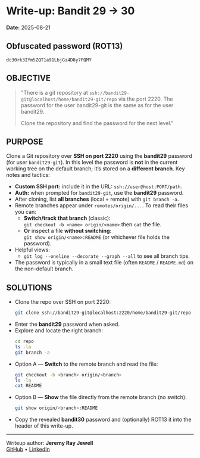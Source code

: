 # Write-up: Bandit 29 → 30
**Date:** 2025-08-21

## Obfuscated password (ROT13) 
`dc30rk3IYm5ZQT1a91LbjGi4D8y7PQMY`

## OBJECTIVE
> "There is a git repository at `ssh://bandit29-git@localhost/home/bandit29-git/repo` via the port 2220. The password for the user bandit29-git is the same as for the user bandit29.
>
> Clone the repository and find the password for the next level."

## PURPOSE

Clone a Git repository over **SSH on port 2220** using the **bandit29** password (for user `bandit29-git`). In this level the password is **not** in the current working tree on the default branch; it’s stored on a **different branch**. Key notes and tactics:

- **Custom SSH port:** include it in the URL: `ssh://user@host:PORT/path`.
- **Auth:** when prompted for `bandit29-git`, use the **bandit29** password.
- After cloning, list **all branches** (local + remote) with `git branch -a`.
- Remote branches appear under `remotes/origin/...`. To read their files you can:
  - **Switch/track that branch** (classic):  
    `git checkout -b <name> origin/<name>` then `cat` the file.
  - **Or** inspect a file **without switching**:  
    `git show origin/<name>:README` (or whichever file holds the password).
- Helpful views:
  - `git log --oneline --decorate --graph --all` to see all branch tips.
- The password is typically in a small text file (often `README` / `README.md`) on the non-default branch.

## SOLUTIONS
- Clone the repo over SSH on port 2220:
  ```bash
  git clone ssh://bandit29-git@localhost:2220/home/bandit29-git/repo
  ```
- Enter the **bandit29** password when asked.
- Explore and locate the right branch:
  ```bash
  cd repo
  ls -la
  git branch -a
  ```
- Option A — **Switch** to the remote branch and read the file:
  ```bash
  git checkout -b <branch> origin/<branch>
  ls -la
  cat README
  ```
- Option B — **Show** the file directly from the remote branch (no switch):
  ```bash
  git show origin/<branch>:README
  ```
- Copy the revealed **bandit30** password and (optionally) ROT13 it into the header of this write-up.

---

Writeup author: **Jeremy Ray Jewell**  
[GitHub](https://github.com/jeremyrayjewell) • [LinkedIn](https://www.linkedin.com/in/jeremyrayjewell)
